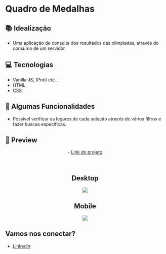 # Quadro de Medalhas

## 📚 Idealização 
- Uma aplicação de consulta dos resultados das olímpiadas, através do consumo de um servidor.

## 💻 Tecnologias
- Vanilla JS, (Poo) etc...
- HTML
- CSS
 
## 🔆 Algumas Funcionalidades
- Possível verificar os lugares de cada seleção através de vários filtros e fazer buscas específicas.

## 📱 Preview 
<p align="center"> - <a href="https://extra-quadro-medalhas-m2-sprint-3a-gabriel-malafaia-master.vercel.app/">Link do projeto</a> </p>
<br>
<h2 align="center"> Desktop </h2>

<p align="center">
  <img src="https://i.imgur.com/md2uBCB.png">
</p>

<h2 align="center"> Mobile </h2>

<p align="center">
  <img src="https://i.imgur.com/oXvd359.png">
</p>

## Vamos nos conectar?
- [Linkedin](https://www.linkedin.com/in/gabrielmalafaia/)
